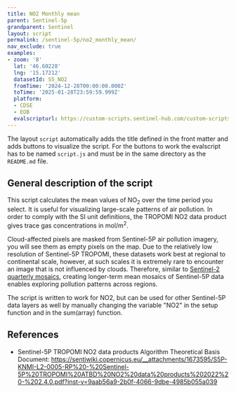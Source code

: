 ```yaml
---
title: NO2 Monthly mean
parent: Sentinel-5p
grandparent: Sentinel
layout: script
permalink: /sentinel-5p/no2_monthly_mean/
nav_exclude: true
examples:
- zoom: '8'
  lat: '46.60228'
  lng: '15.17212'
  datasetId: S5_NO2
  fromTime: '2024-12-28T00:00:00.000Z'
  toTime: '2025-01-28T23:59:59.999Z'
  platform:
  - CDSE
  - EOB
  evalscripturl: https://custom-scripts.sentinel-hub.com/custom-scripts/sentinel/sentinel-5p/no2_monthly_mean/script.js
---
```


The layout `script` automatically adds the title defined in the front matter and adds buttons to visualize the script. For the buttons to work the evalscript has to be named `script.js` and must be in the same directory as the `README.md` file.

## General description of the script

This script calculates the mean values of NO<sub>2</sub> over the time period you select. It is useful for visualizing large-scale patterns of air pollution. 
In order to comply with the SI unit definitions, the TROPOMI NO2 data product gives trace gas concentrations in mol/m<sup>2</sup>.

Cloud-affected pixels are masked from Sentinel-5P air pollution imagery, you will see them as empty pixels on the map. Due to the relatively low resolution of Sentinel-5P TROPOMI, these datasets work best at regional to continental scale, however, at such scales it is extremely rare to encounter an image that is not influenced by clouds. Therefore, similar to [Sentinel-2 quarterly mosaics](https://dataspace.copernicus.eu/news/2024-2-27-exploring-new-frontier-sentinel-cloudless-mosaics-copernicus-data-space-ecosystem), creating longer-term mean mosaics of Sentinel-5P data enables exploring pollution patterns across regions.

The script is written to work for NO2, but can be used for other Sentinel-5P data layers as well by manually changing the variable "NO2" in the setup function and in the sum(array) function.

## References

- Sentinel-5P TROPOMI NO2 data products Algorithm Theoretical Basis Document: https://sentiwiki.copernicus.eu/__attachments/1673595/S5P-KNMI-L2-0005-RP%20-%20Sentinel-5P%20TROPOMI%20ATBD%20NO2%20data%20products%202022%20-%202.4.0.pdf?inst-v=9aab56a9-2b0f-4066-9dbe-4985b055a039
